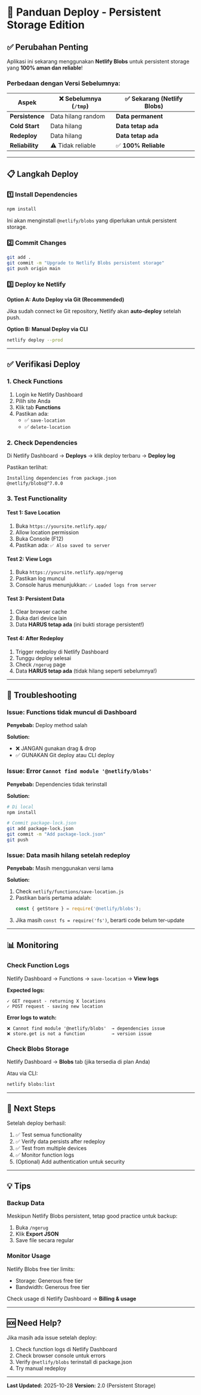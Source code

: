 # 🚀 Panduan Deploy - Persistent Storage Edition

## ✅ Perubahan Penting

Aplikasi ini sekarang menggunakan **Netlify Blobs** untuk persistent storage yang **100% aman dan reliable**!

### Perbedaan dengan Versi Sebelumnya:

| Aspek | ❌ Sebelumnya (`/tmp`) | ✅ Sekarang (Netlify Blobs) |
|-------|----------------------|---------------------------|
| **Persistence** | Data hilang random | **Data permanent** |
| **Cold Start** | Data hilang | **Data tetap ada** |
| **Redeploy** | Data hilang | **Data tetap ada** |
| **Reliability** | ⚠️ Tidak reliable | ✅ **100% Reliable** |

---

## 📋 Langkah Deploy

### 1️⃣ Install Dependencies

```bash
npm install
```

Ini akan menginstall `@netlify/blobs` yang diperlukan untuk persistent storage.

### 2️⃣ Commit Changes

```bash
git add .
git commit -m "Upgrade to Netlify Blobs persistent storage"
git push origin main
```

### 3️⃣ Deploy ke Netlify

**Option A: Auto Deploy via Git (Recommended)**

Jika sudah connect ke Git repository, Netlify akan **auto-deploy** setelah push.

**Option B: Manual Deploy via CLI**

```bash
netlify deploy --prod
```

---

## ✅ Verifikasi Deploy

### 1. Check Functions

1. Login ke Netlify Dashboard
2. Pilih site Anda
3. Klik tab **Functions**
4. Pastikan ada:
   - ✅ `save-location`
   - ✅ `delete-location`

### 2. Check Dependencies

Di Netlify Dashboard → **Deploys** → klik deploy terbaru → **Deploy log**

Pastikan terlihat:
```
Installing dependencies from package.json
@netlify/blobs@^7.0.0
```

### 3. Test Functionality

#### Test 1: Save Location
1. Buka `https://yoursite.netlify.app/`
2. Allow location permission
3. Buka Console (F12)
4. Pastikan ada: `✅ Also saved to server`

#### Test 2: View Logs
1. Buka `https://yoursite.netlify.app/ngerug`
2. Pastikan log muncul
3. Console harus menunjukkan: `✅ Loaded logs from server`

#### Test 3: Persistent Data
1. Clear browser cache
2. Buka dari device lain
3. Data **HARUS tetap ada** (ini bukti storage persistent!)

#### Test 4: After Redeploy
1. Trigger redeploy di Netlify Dashboard
2. Tunggu deploy selesai
3. Check `/ngerug` page
4. Data **HARUS tetap ada** (tidak hilang seperti sebelumnya!)

---

## 🔧 Troubleshooting

### Issue: Functions tidak muncul di Dashboard

**Penyebab:** Deploy method salah

**Solution:**
- ❌ JANGAN gunakan drag & drop
- ✅ GUNAKAN Git deploy atau CLI deploy

### Issue: Error `Cannot find module '@netlify/blobs'`

**Penyebab:** Dependencies tidak terinstall

**Solution:**
```bash
# Di local
npm install

# Commit package-lock.json
git add package-lock.json
git commit -m "Add package-lock.json"
git push
```

### Issue: Data masih hilang setelah redeploy

**Penyebab:** Masih menggunakan versi lama

**Solution:**
1. Check `netlify/functions/save-location.js`
2. Pastikan baris pertama adalah:
   ```javascript
   const { getStore } = require('@netlify/blobs');
   ```
3. Jika masih `const fs = require('fs')`, berarti code belum ter-update

---

## 📊 Monitoring

### Check Function Logs

Netlify Dashboard → Functions → `save-location` → **View logs**

**Expected logs:**
```
✓ GET request - returning X locations
✓ POST request - saving new location
```

**Error logs to watch:**
```
❌ Cannot find module '@netlify/blobs'  → dependencies issue
❌ store.get is not a function          → version issue
```

### Check Blobs Storage

Netlify Dashboard → **Blobs** tab (jika tersedia di plan Anda)

Atau via CLI:
```bash
netlify blobs:list
```

---

## 🎯 Next Steps

Setelah deploy berhasil:

1. ✅ Test semua functionality
2. ✅ Verify data persists after redeploy
3. ✅ Test from multiple devices
4. ✅ Monitor function logs
5. (Optional) Add authentication untuk security

---

## 💡 Tips

### Backup Data

Meskipun Netlify Blobs persistent, tetap good practice untuk backup:

1. Buka `/ngerug`
2. Klik **Export JSON**
3. Save file secara regular

### Monitor Usage

Netlify Blobs free tier limits:
- Storage: Generous free tier
- Bandwidth: Generous free tier

Check usage di Netlify Dashboard → **Billing & usage**

---

## 🆘 Need Help?

Jika masih ada issue setelah deploy:

1. Check function logs di Netlify Dashboard
2. Check browser console untuk errors
3. Verify `@netlify/blobs` terinstall di package.json
4. Try manual redeploy

---

**Last Updated:** 2025-10-28
**Version:** 2.0 (Persistent Storage)

